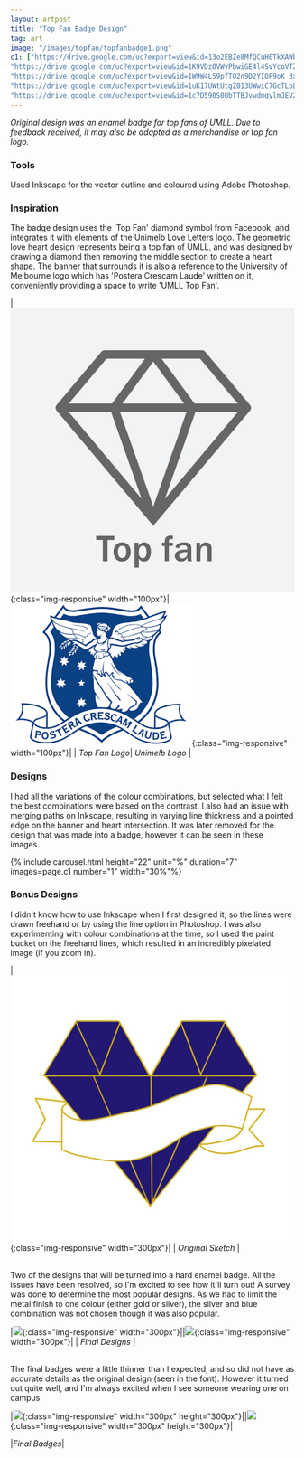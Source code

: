 ```yaml
---
layout: artpost
title: "Top Fan Badge Design"
tag: art
image: "/images/topfan/topfanbadge1.png"
c1: ["https://drive.google.com/uc?export=view&id=13o2EBZe8MfQCuH0TkXAWb0NUpIBFop6z", 
"https://drive.google.com/uc?export=view&id=1K9VDzOVWvPbwiGE4l4SvYcoVTZpoOGmV", 
"https://drive.google.com/uc?export=view&id=1W9W4L59pfTO2n9D2YIOF9oK_3xukPc9c", 
"https://drive.google.com/uc?export=view&id=1uK17UWtUtgZ013UWwiC7GcTLbL5lqo8o", 
"https://drive.google.com/uc?export=view&id=1c7D590S0UbTTBJvwdmgylmJEV2k7wV90",]
---
```

*Original design was an enamel badge for top fans of UMLL. Due to feedback received, it may also be adapted as a merchandise or top fan logo.*  

### Tools 
Used Inkscape for the vector outline and coloured using Adobe Photoshop.   

### Inspiration
The badge design uses the 'Top Fan' diamond symbol from Facebook, and integrates it with elements of the Unimelb Love Letters logo. The geometric love heart design represents being a top fan of UMLL, and was designed by drawing a diamond then removing the middle section to create a heart shape. The banner that surrounds it is also a reference to the University of Melbourne logo which has 'Postera Crescam Laude' written on it, conveniently providing a space to write 'UMLL Top Fan'. 

|![](/images/topfan/topfan1.jpg){:class="img-responsive" width="100px"}|![](/images/topfan/unimelblogo.png){:class="img-responsive" width="100px"}|
| *Top Fan Logo*| *Unimelb Logo* |

### Designs  

I had all the variations of the colour combinations, but selected what I felt the best combinations were based on the contrast. I also had an issue with merging paths on Inkscape, resulting in varying line thickness and a pointed edge on the banner and heart intersection. It was later removed for the design that was made into a badge, however it can be seen in these images.    

{% include carousel.html height="22" unit="%" duration="7" images=page.c1 number="1" width="30%"%}

### Bonus Designs  

I didn't know how to use Inkscape when I first designed it, so the lines were drawn freehand or by using the line option in Photoshop. I was also experimenting with colour combinations at the time, so I used the paint bucket on the freehand lines, which resulted in an incredibly pixelated image (if you zoom in).   

|![](/images/topfan/topfansketch.jpg){:class="img-responsive" width="300px"}|
| *Original Sketch* |  

<br>
Two of the designs that will be turned into a hard enamel badge. All the issues have been resolved, so I'm excited to see how it'll turn out! A survey was done to determine the most popular designs. As we had to limit the metal finish to one colour (either gold or silver), the silver and blue combination was not chosen though it was also popular. 

|![](https://drive.google.com/uc?export=view&id=1c7D590S0UbTTBJvwdmgylmJEV2k7wV90){:class="img-responsive" width="300px"}||![](https://drive.google.com/uc?export=view&id=1W9W4L59pfTO2n9D2YIOF9oK_3xukPc9c){:class="img-responsive" width="300px"}|
| *Final Designs* |  

<br>
The final badges were a little thinner than I expected, and so did not have as accurate details as the original design (seen in the font). However it turned out quite well, and I'm always excited when I see someone wearing one on campus.    

|![](https://drive.google.com/uc?export=view&id=1OnCMhksm1DvH-bFCeC3rhOBTx41HcF6w){:class="img-responsive" width="300px" height="300px"}||![](https://drive.google.com/uc?export=view&id=1NiIfVhESaP6fBx4Rk6U_QyIaCxMCTyGQ){:class="img-responsive" width="300px" height="300px"}| 

|*Final Badges*|